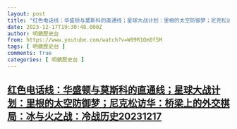 ```yaml
---
layout: post
title: "红色电话线：华盛顿与莫斯科的直通线；星球大战计划：里根的太空防御梦；尼克松访华：桥梁上的外交棋局：冰与火之战：冷战历史20231217"
date: 2023-12-17T19:30:48.000Z
author: 明鏡歷史台
from: https://www.youtube.com/watch?v=W99R1Om0f5M
tags: [ 明鏡歷史台 ]
comments: True
categories: [ 明鏡歷史台 ]
---
```

<!--1702841448000-->
[红色电话线：华盛顿与莫斯科的直通线；星球大战计划：里根的太空防御梦；尼克松访华：桥梁上的外交棋局：冰与火之战：冷战历史20231217](https://www.youtube.com/watch?v=W99R1Om0f5M)
------

<div>

</div>
